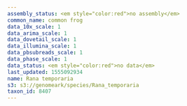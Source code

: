 ```yaml
---
assembly_status: <em style="color:red">no assembly</em>
common_name: common frog
data_10x_scale: 1
data_arima_scale: 1
data_dovetail_scale: 1
data_illumina_scale: 1
data_pbsubreads_scale: 1
data_phase_scale: 1
data_status: <em style="color:red">no data</em>
last_updated: 1555092934
name: Rana temporaria
s3: s3://genomeark/species/Rana_temporaria
taxon_id: 8407
---
```

